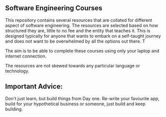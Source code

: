 ## Software Engineering Courses

This repository contains several resources that are collated for different aspect of software engineering. The resources are selected based on how structured they are, little to no fee and the entity that teaches it. This is designed typically for anyone that wants to embark on a self-taught journey and does not want to be overwhelmed by all the options out there. T

The aim is to be able to complete these courses using only your laptop and internet connection.

The resources are not skewed towards any particular language or technology. 

## Important Advice:
Don't just learn, but build things from Day one. Re-write your favourite app, build for your hypothetical business or someone, just build and keep building. 